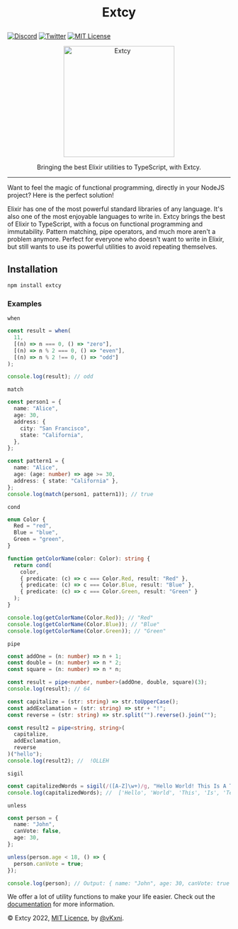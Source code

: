 # <p align="center">Extcy</p>

[![Discord](https://img.shields.io/discord/823720615965622323.svg?style=for-the-badge)](https://discord.gg/UDNcTrBagN)
[![Twitter](https://img.shields.io/badge/Twitter-1DA1F2?style=for-the-badge&logo=twitter&logoColor=white)](https://twitter.com/vkxni)
[![MIT License](https://img.shields.io/badge/license-MIT-blue.svg?style=for-the-badge)](https://github.com/alelievr/Mixture/blob/master/LICENSE)

<p align="center">
<img src="exts.png"  alt="Extcy" width="250" height="250"/></a>
<p>

<p align="center">
Bringing the best Elixir utilities to TypeScript, with Extcy.
<p>

---

Want to feel the magic of functional programming, directly in your NodeJS project? Here is the perfect solution!

Elixir has one of the most powerful standard libraries of any language. It's also one of the most enjoyable languages to write in. Extcy brings the best of Elixir to TypeScript, with a focus on functional programming and immutability. Pattern matching, pipe operators, and much more aren't a problem anymore. Perfect for everyone who doesn't want to write in Elixir, but still wants to use its powerful utilities to avoid repeating themselves.

## Installation

```bash
npm install extcy
```

### Examples

`when`

```ts
const result = when(
  11,
  [(n) => n === 0, () => "zero"],
  [(n) => n % 2 === 0, () => "even"],
  [(n) => n % 2 !== 0, () => "odd"]
);

console.log(result); // odd
```

`match`

```ts
const person1 = {
  name: "Alice",
  age: 30,
  address: {
    city: "San Francisco",
    state: "California",
  },
};

const pattern1 = {
  name: "Alice",
  age: (age: number) => age >= 30,
  address: { state: "California" },
};
console.log(match(person1, pattern1)); // true
```

`cond`

```ts
enum Color {
  Red = "red",
  Blue = "blue",
  Green = "green",
}

function getColorName(color: Color): string {
  return cond(
    color,
    { predicate: (c) => c === Color.Red, result: "Red" },
    { predicate: (c) => c === Color.Blue, result: "Blue" },
    { predicate: (c) => c === Color.Green, result: "Green" }
  );
}

console.log(getColorName(Color.Red)); // "Red"
console.log(getColorName(Color.Blue)); // "Blue"
console.log(getColorName(Color.Green)); // "Green"
```

`pipe`

```ts
const addOne = (n: number) => n + 1;
const double = (n: number) => n * 2;
const square = (n: number) => n * n;

const result = pipe<number, number>(addOne, double, square)(3);
console.log(result); // 64

const capitalize = (str: string) => str.toUpperCase();
const addExclamation = (str: string) => str + "!";
const reverse = (str: string) => str.split("").reverse().join("");

const result2 = pipe<string, string>(
  capitalize,
  addExclamation,
  reverse
)("hello");
console.log(result2); //  !OLLEH
```

`sigil`

```ts
const capitalizedWords = sigil(/([A-Z]\w+)/g, "Hello World! This Is A Test");
console.log(capitalizedWords); //  ['Hello', 'World', 'This', 'Is', 'Test']
```

`unless`

```ts
const person = {
  name: "John",
  canVote: false,
  age: 30,
};

unless(person.age < 18, () => {
  person.canVote = true;
});

console.log(person); // Output: { name: "John", age: 30, canVote: true }
```

We offer a lot of utility functions to make your life easier. 
Check out the [documentation](https://extcy.vercel.app/) for more information.

© Extcy 2022, [MIT Licence](/LICENSE), by [@vKxni](https://github.com/vKxni).
